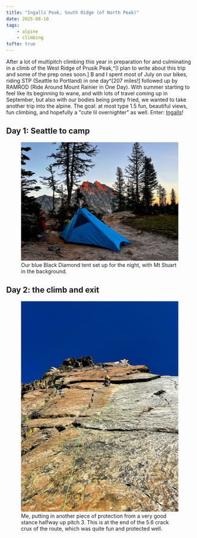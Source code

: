 ```yaml
---
title: "Ingalls Peak, South Ridge (of North Peak)"
date: 2025-08-10
tags:
    - alpine
    - climbing
tufte: true
---
```


After a lot of multipitch climbing this year in preparation for and culminating in a climb of the West Ridge of Prusik Peak,^[I plan to write about this trip and some of the prep ones soon.] B and I spent most of July on our bikes, riding STP (Seattle to Portland) in one day^[207 miles!] followed up by RAMROD (Ride Around Mount Rainier in One Day).  With summer starting to feel like its beginning to wane, and with lots of travel coming up in September, but also with our bodies being pretty fried, we wanted to take another trip into the alpine.  The goal: at most type 1.5 fun, beautiful views, fun climbing, and hopefully a "cute lil overnighter" as well.  Enter: [Ingalls](https://www.mountainproject.com/area/110928196/ingalls-peak)!

## Day 1: Seattle to camp

<figure>
<img src="./camp-stuart.jpg" alt="Our blue Black Diamond tent set up for the night, with Mt Stuart in the background." />
<figcaption>Our blue Black Diamond tent set up for the night, with Mt Stuart in the background.</figcaption>
</figure>

## Day 2: the climb and exit


<figure>
<img src="./me-pitch-3.jpg" alt="Me, putting in another piece of protection from a very good stance halfway up pitch 3." />
<figcaption>Me, putting in another piece of protection from a very good stance halfway up pitch 3.  This is at the end of the 5.6 crack crux of the route, which was quite fun and protected well.</figcaption>
</figure>